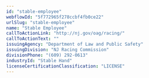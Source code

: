 ```yaml
---
id: "stable-employee"
webflowId: "5f772965f278ccbf4fb0ce22"
urlSlug: "stable-employee"
name: "Stable Employee"
callToActionLink: "http://nj.gov/oag/racing/"
callToActionText: ""
issuingAgency: "Department of Law and Public Safety"
issuingDivision: "NJ Racing Commission"
divisionPhone: "(609) 292-0613"
industryId: "Stable Hand"
licenseCertificationClassification: "LICENSE"
---
```

